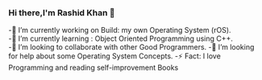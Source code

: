### Hi there,I'm Rashid Khan 👋

-🔭 I’m currently working on Build: my own Operating System (rOS).<br>
-🌱 I’m currently learning : Object Oriented Programming using C++.<br>
-👯 I’m looking to collaborate with other Good Programmers.
-🤔 I’m looking for help about some Operating System Concepts.
-⚡ Fact: I love Programming and reading self-improvement Books
